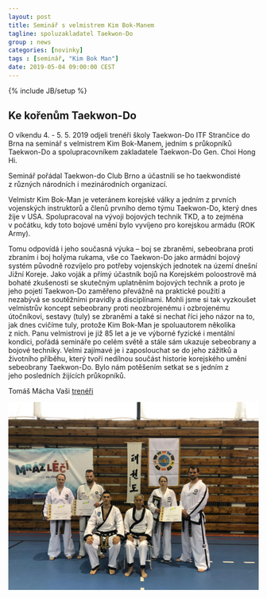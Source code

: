 ```yaml
---
layout: post
title: Seminář s velmistrem Kim Bok-Manem
tagline: spoluzakladatel Taekwon-Do
group : news
categories: [novinky]
tags : [seminář, "Kim Bok Man"]
date: 2019-05-04 09:00:00 CEST
---
```

{% include JB/setup %}

## Ke kořenům Taekwon-Do

O víkendu 4. - 5. 5. 2019 odjeli trenéři školy Taekwon-Do ITF Strančice do Brna na seminář
s velmistrem Kim Bok-Manem, jedním s průkopníků Taekwon-Do a spolupracovníkem
zakladatele Taekwon-Do Gen. Choi Hong Hi.

Seminář pořádal Taekwon-do Club Brno a účastnili se ho taekwondisté z různých národních i
mezinárodních organizací.

Velmistr Kim Bok-Man je veteránem korejské války a jedním z prvních vojenských instruktorů
a členů prvního demo týmu Taekwon-Do, který dnes žije v USA. Spolupracoval na vývoji
bojových technik TKD, a to zejména v počátku, kdy toto bojové umění bylo vyvíjeno pro
korejskou armádu (ROK Army).

Tomu odpovídá i jeho současná výuka – boj se zbraněmi, sebeobrana proti zbraním i boj
holýma rukama, vše co Taekwon-Do jako armádní bojový systém původně rozvíjelo pro
potřeby vojenských jednotek na území dnešní Jižní Koreje.
Jako voják a přímý účastník bojů na Korejském poloostrově má bohaté zkušenosti se
skutečným uplatněním bojových technik a proto je jeho pojetí Taekwon-Do zaměřeno
převážně na praktické použití a nezabývá se soutěžními pravidly a disciplínami.
Mohli jsme si tak vyzkoušet velmistrův koncept sebeobrany proti neozbrojenému i
ozbrojenému útočníkovi, sestavy (tuly) se zbraněmi a také si nechat říci jeho názor na to, jak
dnes cvičíme tuly, protože Kim Bok-Man je spoluautorem několika z nich.
Panu velmistrovi je již 85 let a je ve výborné fyzické i mentální kondici, pořádá semináře po
celém světě a stále sám ukazuje sebeobrany a bojové techniky.
Velmi zajímavé je i zaposlouchat se do jeho zážitků a životního příběhu, který tvoří nedílnou
součást historie korejského umění sebeobrany Taekwon-Do.
Bylo nám potěšením setkat se s jedním z jeho posledních žijících průkopníků.

Tomáš Mácha
Vaši [trenéři](/treneri)

![Fotografie z rozhovoru](/files/img/2019-05-seminar-kim-bok-man.jpg)
